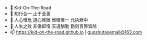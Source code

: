 - 👋 Kid-On-The-Road
- 👀 知行合一 止于至善
- 🌱 人心惟危 道心惟微 惟精惟一 允执厥中
- 💞️ 人生之败 非傲即惰 天道酬勤 勤则百弊皆除
- 📫 https://kid-on-the-road.github.io  |  guoshutaoemail@163.com

<!---
Kid-On-The-Road/Kid-On-The-Road is a ✨ special ✨ repository because its `README.md` (this file) appears on your GitHub profile.
You can click the Preview link to take a look at your changes.
--->
